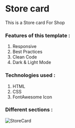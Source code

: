 ﻿# Store card
This is a Store card For Shop

### Features of this template :
<ol>
  <li>Responsive</li>
  <li>Best Practices</li>
  <li>Clean Code</li>
  <li>Dark & Light Mode</li>
</ol>

### Technologies used :
<ol>
  <li>HTML</li>
  <li>CSS</li>
  <li>FontAwesome Icon</li>
</ol>

### Different sections :

![StoreCard](https://github.com/MerajMehdizade/StoreCard/assets/105376555/a33661d5-81f2-4072-acca-afb262e19b52)
